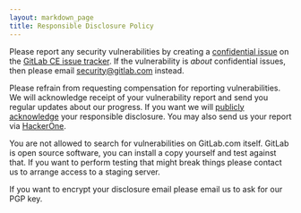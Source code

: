 ```yaml
---
layout: markdown_page
title: Responsible Disclosure Policy
---
```


Please report any security vulnerabilities by creating a [confidential issue](https://about.gitlab.com/2016/03/31/feature-highlihght-confidential-issues/) on the [GitLab CE issue tracker](https://gitlab.com/gitlab-org/gitlab-ce/issues). If the vulnerability is _about_ confidential issues, then please email security@gitlab.com instead.

Please refrain from requesting compensation for reporting vulnerabilities. We will acknowledge receipt of your vulnerability report and send you regular updates about our progress. If you want we will [publicly acknowledge](https://about.gitlab.com/vulnerability-acknowledgements/) your responsible disclosure. You may also send us your report via [HackerOne](https://hackerone.com/gitlab).  


You are not allowed to search for vulnerabilities on GitLab.com itself. GitLab
is open source software, you can install a copy yourself and test against that.
If you want to perform testing that might break things please contact us to
arrange access to a staging server.


If you want to encrypt your disclosure email please email us to ask for our PGP key.
